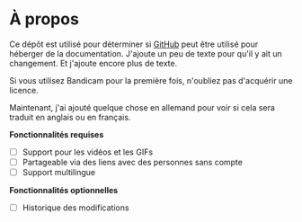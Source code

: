 # À propos

Ce dépôt est utilisé pour déterminer si [GitHub](https://github.com) peut être utilisé pour héberger de la documentation. J'ajoute un peu de texte pour qu'il y ait un changement. Et j'ajoute encore plus de texte.

Si vous utilisez Bandicam pour la première fois, n'oubliez pas d'acquérir une licence.

Maintenant, j'ai ajouté quelque chose en allemand pour voir si cela sera traduit en anglais ou en français.

**Fonctionnalités requises**

- [ ] Support pour les vidéos et les GIFs
- [ ] Partageable via des liens avec des personnes sans compte
- [ ] Support multilingue

**Fonctionnalités optionnelles**

- [ ] Historique des modifications